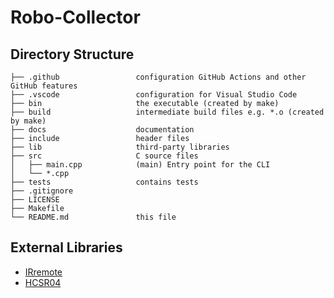 # Robo-Collector

## Directory Structure

```text
├── .github                 configuration GitHub Actions and other GitHub features
├── .vscode                 configuration for Visual Studio Code
├── bin                     the executable (created by make)
├── build                   intermediate build files e.g. *.o (created by make)
├── docs                    documentation
├── include                 header files
├── lib                     third-party libraries
├── src                     C source files
│   ├── main.cpp            (main) Entry point for the CLI
│   └── *.cpp
├── tests                   contains tests
├── .gitignore
├── LICENSE
├── Makefile
└── README.md               this file
```

## External Libraries

- [IRremote](https://github.com/Arduino-IRremote/Arduino-IRremote?tab=readme-ov-file#why-hpp-instead-of-cpp)
- [HCSR04](https://github.com/gamegine/HCSR04-ultrasonic-sensor-lib)
